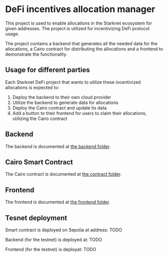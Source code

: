 # DeFi incentives allocation manager

This project is used to enable allocations in the Starknet ecosystem for given addresses. The project is utilized for incentivizing DeFi protocol usage.

The project contains a backend that generates all the needed data for the allocations, a Cairo contract for distributing the allocations and a frontend to demonstrate the functionality.

## Usage for different parties

Each Starknet DeFi project that wants to utilize these incentivized allocations is expected to:

1. Deploy the backend to their own cloud provider
1. Utilize the backend to generate data for allocations
1. Deploy the Cairo contract and update its data
1. Add a button to their frontend for users to claim their allocations, utilizing the Cairo contract

## Backend

The backend is documented at <a href='backend/README.md'>the backend folder</a>.

## Cairo Smart Contract

The Cairo contract is documented at <a href='contract/README.md'>the contract folder</a>.

## Frontend

The frontend is documented at <a href='frontend/README.md'>the frontend folder</a>.

## Tesnet deployment

Smart contract is deployed on Sepolia at address: TODO

Backend (for the testnet) is deployed at: TODO

Frontend (for the testnet) is deployat: TODO
